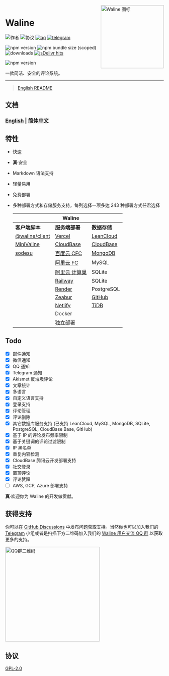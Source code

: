 <!-- markdownlint-disable MD033 MD041 -->

<img src="https://waline.js.org/logo.png" width="200" align="right" alt="Waline 图标" />

# Waline

![作者](https://img.shields.io/badge/作者-lizheming,%20Mr.Hope-blue?style=for-the-badge) ![协议](https://img.shields.io/github/license/walinejs/waline?style=for-the-badge) [![qq](https://img.shields.io/badge/qq-waline交流群-f75137?logo=TencentQQ&style=for-the-badge)](https://jq.qq.com/?_wv=1027&k=bKoVBppG) [![telegram](https://img.shields.io/badge/telegram-walinejs-2ca5e0?logo=telegram&style=for-the-badge)](https://t.me/walinejs)

![npm version](https://img.shields.io/npm/v/@waline/client?color=critical&logo=npm&style=flat-square&label=@waline/client) ![npm bundle size (scoped)](https://img.shields.io/bundlephobia/minzip/@waline/client?style=flat-square&label=@waline/client%20size) ![downloads](https://img.shields.io/npm/dm/@waline/vercel?style=flat-square&label=@waline/client%20downloads) [![jsDelivr hits](https://data.jsdelivr.com/v1/package/npm/@waline/client/badge)](https://www.jsdelivr.com/package/npm/@waline/client)

![npm version](https://img.shields.io/npm/v/@waline/vercel?color=critical&logo=npm&style=flat-square&label=@waline/vercel)

一款简洁、安全的评论系统。

---

> [English README](https://github.com/walinejs/waline/blob/main/README.md)

## 文档

### [English](https://waline.js.org/en/) | [简体中文](https://waline.js.org/)

## 特性

- 快速
- **真**·安全
- Markdown 语法支持
- 轻量易用
- 免费部署
- 多种部署方式和存储服务支持，每列选择一项多达 243 种部署方式任君选择

  |                                                 | Waline                                                          |                                    |
    | ----------------------------------------------- | --------------------------------------------------------------- | ---------------------------------- |
  | **客户端脚本**                                  | **服务端部署**                                                  | **数据存储**                       |
  | [@waline/client](https://waline.js.org)         | [Vercel](https://vercel.com)                                    | [LeanCloud](https://leancloud.app) |
  | [MiniValine](https://minivaline.js.org/)        | [CloudBase](https://cloudbase.net/)                             | [CloudBase](https://cloudbase.net) |
  | [sodesu](https://github.com/BeiyanYunyi/sodesu) | [百度云 CFC](https://console.bce.baidu.com/cfc/#/cfc/functions) | [MongoDB](https://mongodb.com)     |
  |                                                 | [阿里云 FC](https://fc.console.aliyun.com/)                     | MySQL                              |
  |                                                 | [阿里云 计算巢](https://computenest.console.aliyun.com)         | SQLite                             |
  |                                                 | [Railway](https://railway.app)                                  | SQLite                             |
  |                                                 | [Render](https://render.com)                                    | PostgreSQL                         |
  |                                                 | [Zeabur](https://zeabur.com)                                    | [GitHub](https://github.com)       |
  |                                                 | [Netlify](https://netlify.com)                                  | [TiDB](https://tidbcloud.com/)     |
  |                                                 | Docker                                                          |                                    |
  |                                                 | 独立部署                                                        |                                    |

## Todo

- [x] 邮件通知
- [x] 微信通知
- [x] QQ 通知
- [x] Telegram 通知
- [x] Akismet 反垃圾评论
- [x] 文章统计
- [x] 多语言
- [x] 自定义语言支持
- [x] 登录支持
- [x] 评论管理
- [x] 评论删除
- [x] 其它数据库服务支持 (已支持 LeanCloud, MySQL, MongoDB, SQLite, PostgreSQL, CloudBase Base, GitHub)
- [x] 基于 IP 的评论发布频率限制
- [x] 基于关键词的评论过滤限制
- [x] IP 黑名单
- [x] 重复内容检测
- [x] CloudBase 腾讯云开发部署支持
- [x] 社交登录
- [x] 置顶评论
- [x] 评论赞踩
- [ ] AWS, GCP, Azure 部署支持

**真**·欢迎你为 Waline 的开发做贡献。

## 获得支持

你可以在 [GitHub Discussions](https://github.com/walinejs/waline/discussions) 中发布问题获取支持。当然你也可以加入我们的 [Telegram](https://t.me/walinejs) 小组或者是扫描下方二维码加入我们的 [Waline 用户交流 QQ 群](https://qm.qq.com/cgi-bin/qm/qr?k=rPZvq_EBfwQa6QZX7sToVlhH49c6ed0R&jump_from=webapi) 以获取更多的支持。

<a href="https://qm.qq.com/cgi-bin/qm/qr?k=rPZvq_EBfwQa6QZX7sToVlhH49c6ed0R&jump_from=webapi" target="_blank">
  <img src="./assets/qqgroup.jpg" width="300" alt="QQ群二维码" />
</a>

## 协议

[GPL-2.0](https://github.com/lizheming/Waline/blob/main/LICENSE)